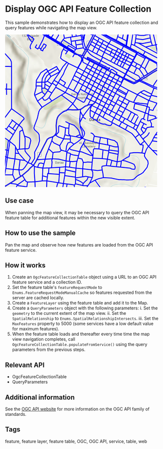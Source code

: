 # Display OGC API Feature Collection

This sample demonstrates how to display an OGC API feature collection and query features while navigating the map view.

![](screenshot.png)

## Use case

When panning the map view, it may be necessary to query the OGC API feature table for additional features within the new visible extent.

## How to use the sample

Pan the map and observe how new features are loaded from the OGC API feature service.

## How it works

1. Create an `OgcFeatureCollectionTable` object using a URL to an OGC API feature service and a collection ID.
2. Set the feature table's `featureRequestMode` to `Enums.FeatureRequestModeManualCache` so features requested from the server are cached locally.
3. Create a `FeatureLayer` using the feature table and add it to the Map.
4. Create a `QueryParameters` object with the following parameters:
    i. Set the `geometry` to the current extent of the map view.
    ii. Set the `SpatialRelationship` to `Enums.SpatialRelationshipIntersects`.
    iii. Set the `MaxFeatures` property to 5000 (some services have a low default value for maximum features).
4. When the feature table loads and thereafter every time time the map view navigation completes, call `OgcFeatureCollectionTable.populateFromService()` using the query parameters from the previous steps.

## Relevant API
 * OgcFeatureCollectionTable
 * QueryParameters

## Additional information

See the [OGC API website](https://ogcapi.ogc.org/) for more information on the OGC API family of standards.

## Tags

feature, feature layer, feature table, OGC, OGC API, service, table, web

